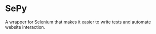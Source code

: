 # SePy
A wrapper for Selenium that makes it easier to write tests and automate website interaction.

